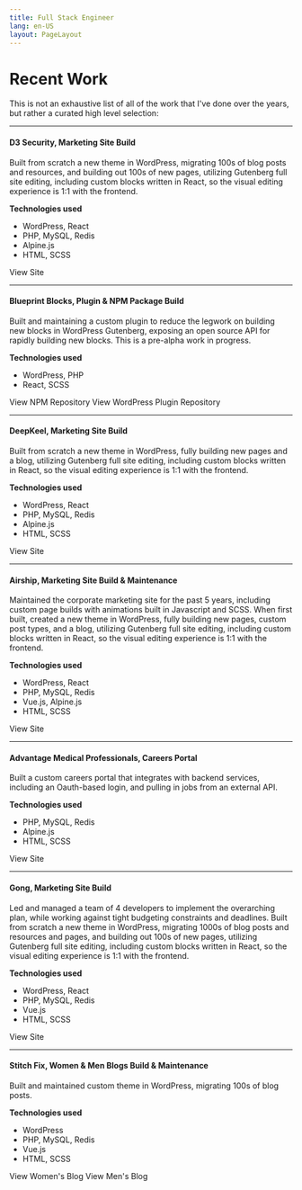 ```yaml
---
title: Full Stack Engineer
lang: en-US
layout: PageLayout
---
```


# Recent Work

This is not an exhaustive list of all of the work that I've done over the years, but rather a curated high level selection:

---

#### D3 Security, Marketing Site Build

Built from scratch a new theme in WordPress, migrating 100s of blog posts and resources, and building out 100s of new pages, utilizing Gutenberg full site editing, including custom blocks written in React, so the visual editing experience is 1:1 with the frontend.

**Technologies used**
* WordPress, React
* PHP, MySQL, Redis
* Alpine.js
* HTML, SCSS

<ButtonLink to="https://d3security.com/">View Site</ButtonLink>

---

#### Blueprint Blocks, Plugin & NPM Package Build

Built and maintaining a custom plugin to reduce the legwork on building new blocks in WordPress Gutenberg, exposing an open source API for rapidly building new blocks. This is a pre-alpha work in progress.

**Technologies used**
* WordPress, PHP
* React, SCSS

<ButtonLink to="https://github.com/blueprint-blocks/npm-blueprint-blocks">View NPM Repository</ButtonLink>
<ButtonLink to="https://github.com/blueprint-blocks/wp-blueprint-blocks">View WordPress Plugin Repository</ButtonLink>

---

#### DeepKeel, Marketing Site Build

Built from scratch a new theme in WordPress, fully building new pages and a blog, utilizing Gutenberg full site editing, including custom blocks written in React, so the visual editing experience is 1:1 with the frontend.

**Technologies used**
* WordPress, React
* PHP, MySQL, Redis
* Alpine.js
* HTML, SCSS

<ButtonLink to="https://deepkeel.ai/">View Site</ButtonLink>

---

#### Airship, Marketing Site Build & Maintenance

Maintained the corporate marketing site for the past 5 years, including custom page builds with animations built in Javascript and SCSS. When first built, created a new theme in WordPress, fully building new pages, custom post types, and a blog, utilizing Gutenberg full site editing, including custom blocks written in React, so the visual editing experience is 1:1 with the frontend.

**Technologies used**
* WordPress, React
* PHP, MySQL, Redis
* Vue.js, Alpine.js
* HTML, SCSS

<ButtonLink to="https://www.airship.com/">View Site</ButtonLink>

---

#### Advantage Medical Professionals, Careers Portal

Built a custom careers portal that integrates with backend services, including an Oauth-based login, and pulling in jobs from an external API.

**Technologies used**
* PHP, MySQL, Redis
* Alpine.js
* HTML, SCSS

<ButtonLink to="https://advantagemedicalprofessionals.com/careers/search/">View Site</ButtonLink>

---

#### Gong, Marketing Site Build

Led and managed a team of 4 developers to implement the overarching plan, while working against tight budgeting constraints and deadlines. Built from scratch a new theme in WordPress, migrating 1000s of blog posts and resources and pages, and building out 100s of new pages, utilizing Gutenberg full site editing, including custom blocks written in React, so the visual editing experience is 1:1 with the frontend.

**Technologies used**
* WordPress, React
* PHP, MySQL, Redis
* Vue.js
* HTML, SCSS

<ButtonLink to="https://www.gong.io/">View Site</ButtonLink>

---

#### Stitch Fix, Women & Men Blogs Build & Maintenance

Built and maintained custom theme in WordPress, migrating 100s of blog posts.

**Technologies used**
* WordPress
* PHP, MySQL, Redis
* Vue.js
* HTML, SCSS

<ButtonLink to="https://www.stitchfix.com/women/blog/">View Women's Blog</ButtonLink>
<ButtonLink to="https://www.stitchfix.com/men/blog/">View Men's Blog</ButtonLink>